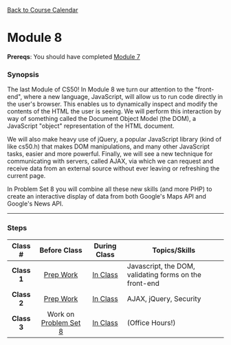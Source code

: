 [Back to Course Calendar](../../..)

# Module 8

**Prereqs**: You should have completed [Module 7](../module7)

### Synopsis

The last Module of CS50! In Module 8 we turn our attention to the "front-end", where a new language, JavaScript, will allow us to run code directly in the user's browser. This enables us to dynamically inspect and modify the contents of the HTML the user is seeing. We will perform this interaction by way of something called the Document Object Model (the DOM), a JavaScript "object" representation of the HTML document. 

We will also make heavy use of jQuery, a popular JavaScript library (kind of like cs50.h) that makes DOM manipulations, and many other JavaScript tasks, easier and more powerful. Finally, we will see a new technique for communicating with servers, called AJAX, via which we can request and receive data from an external source without ever leaving or refreshing the current page. 

In Problem Set 8 you will combine all these new skills (and more PHP) to create an interactive display of data from both Google's Maps API and Google's News API.

*** 

### Steps

Class # | Before Class | During Class | Topics/Skills
:--------:|:------------:|:------------:|-----------------------|
**Class 1**| [Prep Work](./materials/class1-prep) | [In Class](./materials/class1) | Javascript, the DOM, validating forms on the front-end |
**Class 2**| [Prep Work](./materials/class2-prep) | [In Class](./materials/class2) | AJAX, jQuery, Security |
**Class 3**| Work on [Problem Set 8](./materials/problem-set) | [In Class](./materials/class3) | (Office Hours!)


